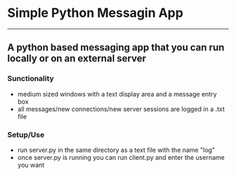 # Simple Python Messagin App
<hr>

## A python based messaging app that you can run locally or on an external server

### Sunctionality<br>
- medium sized windows with a text display area and a message entry box
- all messages/new connections/new server sessions are logged in a .txt file

### Setup/Use<br>
- run server.py in the same directory as a text file with the name "log"
- once server.py is running you can run client.py and enter the username you want
